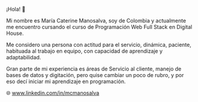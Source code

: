 ¡Hola! 👋

Mi nombre es María Caterine Manosalva, soy de Colombia y actualmente me encuentro cursando el curso de Programación Web Full Stack en Digital House.

Me considero una persona con actitud para el servicio, dinámica, paciente, habituada al trabajo en equipo, con capacidad de aprendizaje y adaptabilidad.

Gran parte de mi experiencia es áreas de Servicio al cliente, manejo de bases de datos y digitación, pero quise cambiar un poco de rubro, y por eso decí iniciar mi aprendizaje en programación.

🌐 www.linkedin.com/in/mcmanosalva
